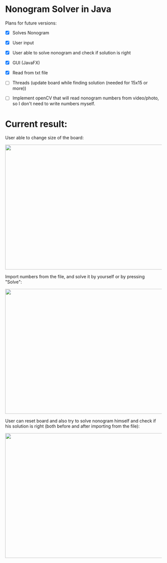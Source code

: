 # Nonogram Solver in Java

Plans for future versions:
* [x] Solves Nonogram 
* [X] User input
* [X] User able to solve nonogram and check if solution is right
* [X] GUI (JavaFX)
* [X] Read from txt file
* [ ] Threads (update board while finding solution (needed for 15x15 or more))
* [ ] Implement openCV that will read nonogram numbers from video/photo, so I don't need to write numbers myself.




# Current result:
User able to change size of the board:

<img src="sizeChange.gif" width="520" height="400">

Import numbers from the file, and solve it by yourself or by pressing "Solve":

<img src="importFromFileAndSolve.gif" width="520" height="400">

User can reset board and also try to solve nonogram himself and check if his solution is right (both before and after importing from the file):

<img src="theRest.gif" width="520" height="400">